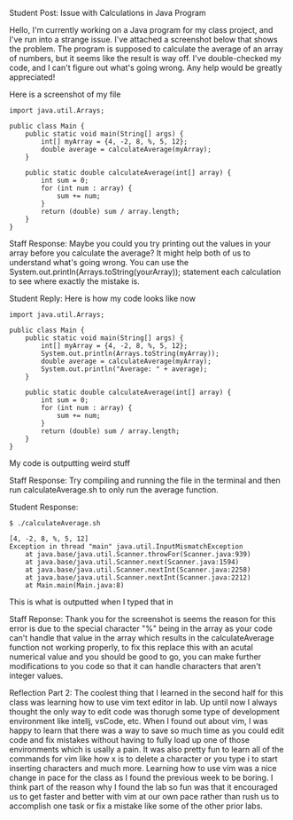 Student Post:
Issue with Calculations in Java Program

Hello,
I'm currently working on a Java program for my class project, and I've run into a strange issue. I've attached a screenshot below that shows the problem. The program is supposed to calculate the average of an array of numbers, but it seems like the result is way off. I've double-checked my code, and I can't figure out what's going wrong. Any help would be greatly appreciated!

Here is a screenshot of my file
```
import java.util.Arrays;

public class Main {
    public static void main(String[] args) {
        int[] myArray = {4, -2, 8, %, 5, 12};
        double average = calculateAverage(myArray);
    }

    public static double calculateAverage(int[] array) {
        int sum = 0;
        for (int num : array) {
            sum += num;
        }
        return (double) sum / array.length;
    }
}
```
Staff Response:
Maybe you could you try printing out the values in your array before you calculate the average? It might help both of us to understand what's going wrong. You can use the System.out.println(Arrays.toString(yourArray)); statement each calculation to see where exactly the mistake is.

Student Reply:
Here is how my code looks like now
```
import java.util.Arrays;

public class Main {
    public static void main(String[] args) {
        int[] myArray = {4, -2, 8, %, 5, 12}; 
        System.out.println(Arrays.toString(myArray));
        double average = calculateAverage(myArray);
        System.out.println("Average: " + average);
    }

    public static double calculateAverage(int[] array) {
        int sum = 0;
        for (int num : array) {
            sum += num;
        }
        return (double) sum / array.length;
    }
}
```
My code is outputting weird stuff

Staff Response:
Try compiling and running the file in the terminal and then run calculateAverage.sh to only run the average function.

Student Response:
```
$ ./calculateAverage.sh

[4, -2, 8, %, 5, 12]
Exception in thread "main" java.util.InputMismatchException
    at java.base/java.util.Scanner.throwFor(Scanner.java:939)
    at java.base/java.util.Scanner.next(Scanner.java:1594)
    at java.base/java.util.Scanner.nextInt(Scanner.java:2258)
    at java.base/java.util.Scanner.nextInt(Scanner.java:2212)
    at Main.main(Main.java:8)

```
This is what is outputted when I typed that in


Staff Reponse:
Thank you for the screenshot is seems the reason for this error is due to the special character "%" being in the array as your code can't handle that value in the array which results in the calculateAverage function not working properly, to fix this replace this with an acutal numerical value and you should be good to go, you can make further modifications to you code so that it can handle characters that aren't integer values. 















Reflection Part 2:
The coolest thing that I learned in the second half for this class was learning how to use vim text editor in lab. Up until now I always thought the only way to edit code was thorugh some type of development environment like intellj, vsCode, etc. When I found out about vim, I was happy to learn that there was a way to save so much time as you could edit code and fix mistakes without having to fully load up one of those environments which is usally a pain. It was also pretty fun to learn all of the commands for vim like how x is to delete a character or you type i to start inserting characters and much more. Learning how to use vim was a nice change in pace for the class as I found the previous week to be boring. I think part of the reason why I found the lab so fun was that it encouraged us to get faster and better with vim at our own pace rather than rush us to accomplish one task or fix a mistake like some of the other prior labs. 

